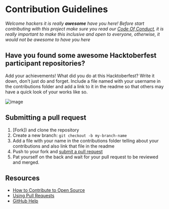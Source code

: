 
# Contribution Guidelines

_Welcome hackers it is really **awesome** have you here! Before start contributing with this project make sure you read our [Code Of Conduct](https://github.com/0x48piraj/Awesome-Hacktoberfest/blob/master/CODE_OF_CONDUCT.md), it is really important to make this inclusive and open to everyone, otherwise, it would not be awesome to have you here_

## Have you found some awesome Hacktoberfest participant repositories?

Add your achievements! What did you do at this Hacktoberfest? Write it down, don't just do and forget. Include a file named with your username in the contributions folder and add a link to it in the readme so that others may have a quick look of your works like so.

![image](https://user-images.githubusercontent.com/22195362/46581127-45ad9b80-ca50-11e8-9884-3c3e00b27a4b.png)

## Submitting a pull request

1. [Fork]) and clone the repository
2. Create a new branch: `git checkout -b my-branch-name`
3. Add a file with your name in the contributions folder telling about your contributions and also link that file in the readme
5. Push to your fork and [submit a pull request](https://github.com/OtacilioN/awesome-hacktoberfest-2018/compare)
6. Pat yourself on the back and wait for your pull request to be reviewed and merged.

## Resources

- [How to Contribute to Open Source](https://opensource.guide/how-to-contribute/)
- [Using Pull Requests](https://help.github.com/articles/about-pull-requests/)
- [GitHub Help](https://help.github.com)
